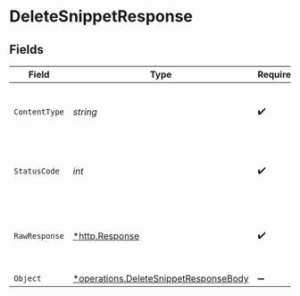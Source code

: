 # DeleteSnippetResponse


## Fields

| Field                                                                                         | Type                                                                                          | Required                                                                                      | Description                                                                                   |
| --------------------------------------------------------------------------------------------- | --------------------------------------------------------------------------------------------- | --------------------------------------------------------------------------------------------- | --------------------------------------------------------------------------------------------- |
| `ContentType`                                                                                 | *string*                                                                                      | :heavy_check_mark:                                                                            | HTTP response content type for this operation                                                 |
| `StatusCode`                                                                                  | *int*                                                                                         | :heavy_check_mark:                                                                            | HTTP response status code for this operation                                                  |
| `RawResponse`                                                                                 | [*http.Response](https://pkg.go.dev/net/http#Response)                                        | :heavy_check_mark:                                                                            | Raw HTTP response; suitable for custom response parsing                                       |
| `Object`                                                                                      | [*operations.DeleteSnippetResponseBody](../../models/operations/deletesnippetresponsebody.md) | :heavy_minus_sign:                                                                            | OK                                                                                            |